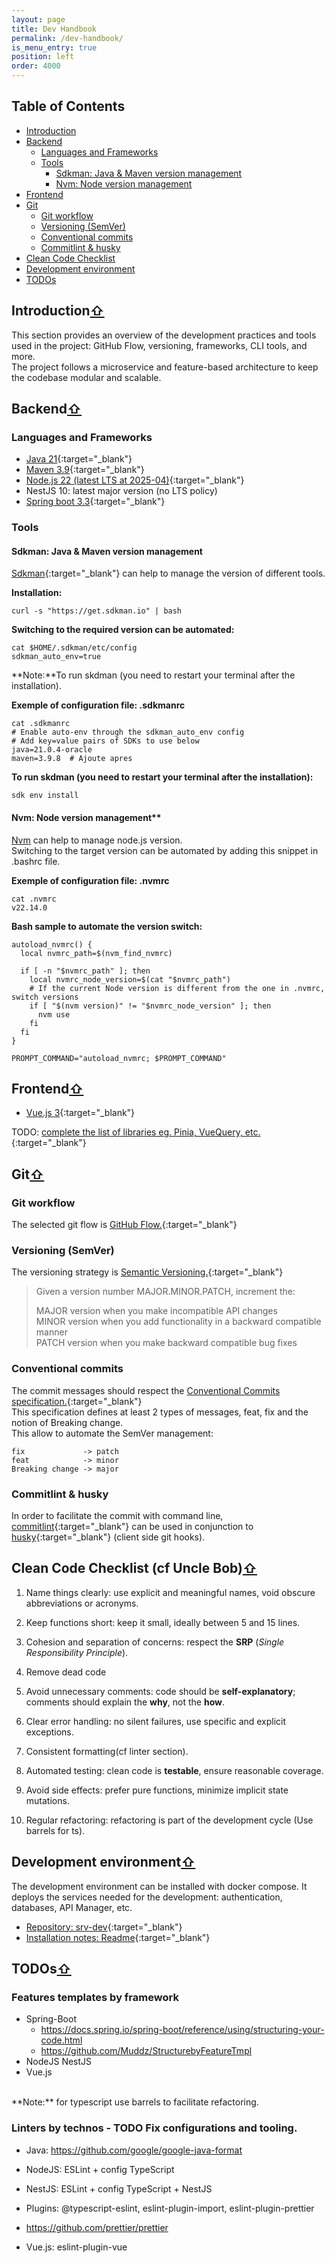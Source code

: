 ```yaml
---
layout: page
title: Dev Handbook
permalink: /dev-handbook/
is_menu_entry: true
position: left
order: 4000
---
```


## Table of Contents

- [Introduction](#introduction)
- [Backend](#backend)
  - [Languages and Frameworks](#languages-and-frameworks)
  - [Tools](#tools)
    - [Sdkman: Java & Maven version management](#sdkman-java--maven-version-management)
    - [Nvm: Node version management](#nvm-node-version-management)
- [Frontend](#frontend)
- [Git](#git)
  - [Git workflow](#git-workflow)
  - [Versioning (SemVer)](#versioning-semver)
  - [Conventional commits](#conventional-commits)
  - [Commitlint & husky](#commitlint--husky)
- [Clean Code Checklist](#clean-code-checklist-cf-uncle-bob)
- [Development environment](#development-environment)
- [TODOs](#todos)

## Introduction[⇧](#table-of-contents) 
This section provides an overview of the development practices and tools used in the project: GitHub Flow, versioning, frameworks, CLI tools, and more.<br/>
The project follows a microservice and feature-based architecture to keep the codebase modular and scalable.

## Backend[⇧](#table-of-contents) 

### Languages and Frameworks
- [Java 21](https://endoflife.date/eclipse-temurin){:target="_blank"}
- [Maven 3.9](https://endoflife.date/maven){:target="_blank"}
- [Node.js 22 (latest LTS at 2025-04)](https://endoflife.date/nodejs){:target="_blank"}
- NestJS 10: latest major version (no LTS policy) 
- [Spring boot 3.3](https://endoflife.date/spring-boot){:target="_blank"}

### Tools

#### Sdkman: Java & Maven version management

[Sdkman](https://sdkman.io/){:target="_blank"} can help to manage the version of different tools.

**Installation:**
```
curl -s "https://get.sdkman.io" | bash
```

**Switching to the required version can be automated:**
```
cat $HOME/.sdkman/etc/config
sdkman_auto_env=true
```
**Note:**To run skdman (you need to restart your terminal after the installation).

**Exemple of configuration file: .sdkmanrc**
```
cat .sdkmanrc
# Enable auto-env through the sdkman_auto_env config
# Add key=value pairs of SDKs to use below
java=21.0.4-oracle
maven=3.9.8  # Ajoute apres
```

**To run skdman (you need to restart your terminal after the installation):**
```
sdk env install
```
 
#### Nvm: Node version management**

[Nvm](https://github.com/nvm-sh/nvm) can help to manage node.js version.<br/>
Switching to the target version can be automated by adding this snippet in .bashrc file.

**Exemple of configuration file: .nvmrc**
```
cat .nvmrc 
v22.14.0
```

**Bash sample to automate the version switch:**
``` 
autoload_nvmrc() {
  local nvmrc_path=$(nvm_find_nvmrc)
  
  if [ -n "$nvmrc_path" ]; then
    local nvmrc_node_version=$(cat "$nvmrc_path")
    # If the current Node version is different from the one in .nvmrc, switch versions
    if [ "$(nvm version)" != "$nvmrc_node_version" ]; then
      nvm use
    fi
  fi
}

PROMPT_COMMAND="autoload_nvmrc; $PROMPT_COMMAND"

```

## Frontend[⇧](#table-of-contents) 

- [Vue.js 3](https://endoflife.date/vue){:target="_blank"}

TODO: [complete the list of libraries eg. Pinia, VueQuery, etc.](../arch-front/){:target="_blank"}


## Git[⇧](#table-of-contents) 

### Git workflow
The selected git flow is [GitHub Flow.](https://docs.github.com/en/get-started/quickstart/github-flow){:target="_blank"}

### Versioning (SemVer)
The versioning strategy is [Semantic Versioning.](https://semver.org/#semantic-versioning-200){:target="_blank"}

>   Given a version number MAJOR.MINOR.PATCH, increment the:
>
>    MAJOR version when you make incompatible API changes\
>    MINOR version when you add functionality in a backward compatible manner\
>    PATCH version when you make backward compatible bug fixes

### Conventional commits
The commit messages should respect the [Conventional Commits specification.](https://www.conventionalcommits.org/en/v1.0.0/){:target="_blank"}\
This specification defines at least 2 types of messages, feat, fix and the notion of Breaking change. \
This allow to automate the SemVer management:
     
    fix             -> patch
    feat            -> minor
    Breaking change -> major

### Commitlint & husky
In order to facilitate the commit with command line, [commitlint](https://github.com/conventional-changelog/commitlint){:target="_blank"} can be used in conjunction to [husky](https://typicode.github.io/husky/){:target="_blank"} (client side git hooks).    

## Clean Code Checklist (cf Uncle Bob)[⇧](#table-of-contents) 

1. Name things clearly: use explicit and meaningful names, void obscure abbreviations or acronyms.

2. Keep functions short: keep it small, ideally between 5 and 15 lines.

3. Cohesion and separation of concerns: respect the **SRP** (*Single Responsibility Principle*).

4. Remove dead code

5. Avoid unnecessary comments: code should be **self-explanatory**; comments should explain the **why**, not the **how**.

6. Clear error handling: no silent failures, use specific and explicit exceptions.

7. Consistent formatting(cf linter section).

8. Automated testing: clean code is **testable**, ensure reasonable coverage.

9. Avoid side effects: prefer pure functions, minimize implicit state mutations.

10. Regular refactoring: refactoring is part of the development cycle (Use barrels for ts).

## Development environment[⇧](#table-of-contents) 
The development environment can be installed with docker compose. It deploys the services needed for the development: authentication, databases, API Manager, etc.
- [Repository: srv-dev](https://github.com/avenirs-esr/srv-dev){:target="_blank"}
- [Installation notes: Readme](https://github.com/avenirs-esr/srv-dev/tree/main#readme){:target="_blank"}


## TODOs[⇧](#table-of-contents) 
### Features templates by framework
- Spring-Boot
    - https://docs.spring.io/spring-boot/reference/using/structuring-your-code.html
    - https://github.com/Muddz/StructurebyFeatureTmpl
- NodeJS NestJS
- Vue.js
<br>
**Note:** for typescript use barrels to facilitate refactoring.
  
### Linters by technos - TODO Fix configurations and tooling.
- Java: https://github.com/google/google-java-format
- NodeJS: ESLint + config TypeScript
- NestJS: ESLint + config TypeScript + NestJS


- Plugins: @typescript-eslint, eslint-plugin-import, eslint-plugin-prettier
- https://github.com/prettier/prettier
- Vue.js: eslint-plugin-vue